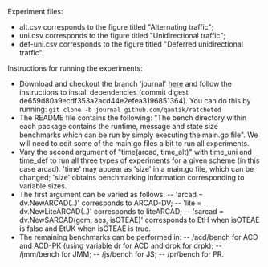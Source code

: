 Experiment files:
- alt.csv corresponds to the figure titled "Alternating traffic";
- uni.csv corresponds to the figure titled "Unidirectional traffic";
- def-uni.csv corresponds to the figure titled "Deferred unidirectional traffic".

Instructions for running the experiments:
- Download and checkout the branch 'journal' [here](https://github.com/qantik/ratcheted/tree/journal) and follow the instructions to install dependencies (commit digest de659d80a9ecdf353a2acd44e2efea3196851364). You can do this by running:
```git clone -b journal github.com/qantik/ratcheted```
- The README file contains the following: "The bench directory within each package contains the runtime, message and state size benchmarks which can be run by simply executing the main.go file". We will need to edit some of the main.go files a bit to run all experiments.
- Vary the second argument of "time(arcad, time_alt)" with time_uni and time_def to run all three types of experiments for a given scheme (in this case arcad). 'time' may appear as 'size' in a main.go file, which can be changed; 'size' obtains benchmarking information corresponding to variable sizes.
- The first argument can be varied as follows:
-- 'arcad = dv.NewARCAD(..)' corresponds to ARCAD-DV;
-- 'lite = dv.NewLiteARCAD(..)' corresponds to liteARCAD;
-- 'sarcad = dv.NewSARCAD(gcm, aes, isOTEAE)' corresponds to EtH when isOTEAE is false and EtUK when isOTEAE is true.
- The remaining benchmarks can be performed in:
-- /acd/bench for ACD and ACD-PK (using variable dr for ACD and drpk for drpk);
-- /jmm/bench for JMM;
-- /js/bench for JS;
-- /pr/bench for PR.
